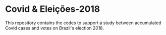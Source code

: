 # Covid & Eleições-2018
This repository contains the codes to support a study between accumulated Covid cases and votes on Brazil's election 2018.
